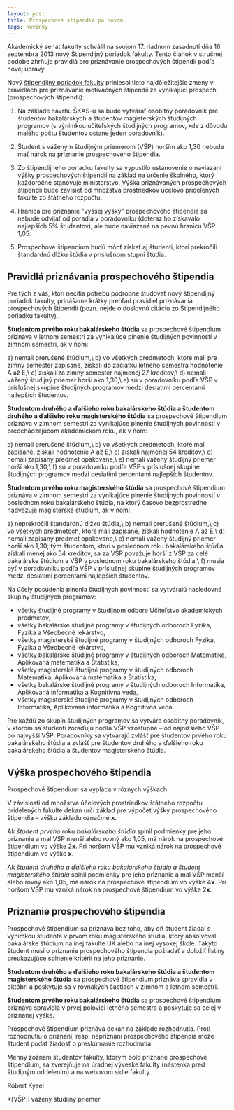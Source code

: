 ```yaml
---
layout: post
title: Prospechové štipendiá po novom
tags: novinky
---
```

                                             
Akademický senát fakulty schválil na svojom 17. riadnom zasadnutí dňa 16. septembra 2013 nový Štipendijný poriadok fakulty. Tento článok v stručnej podobe zhrňuje pravidlá pre priznávanie prospechových štipendií podľa novej úpravy.

Nový [štipendijný poriadok fakulty](http://www.fmph.uniba.sk/index.php?id=2837) priniesol tieto najdôležitejšie zmeny v pravidlách pre priznávanie motivačných štipendií za vynikajúci prospech (prospechových štipendií):

1. Na základe návrhu ŠKAS-u sa bude vytvárať osobitný poradovník pre študentov bakalárskych a študentov magisterských študijných programov (s výnimkou učiteľských študijných programov, kde z dôvodu malého počtu študentov ostane jeden poradovník).

2. Študent s váženým študijným priemerom (VŠP) horším ako 1,30 nebude mať nárok na priznanie prospechového štipendia.

3. Zo štipendijného poriadku fakulty sa vypustilo ustanovenie o naviazaní výšky prospechových štipendií na základ na určenie školného, ktorý každoročne stanovuje ministerstvo. Výška priznávaných prospechových štipendií bude závisieť od množstva prostriedkov účelovo pridelených fakulte zo štátneho rozpočtu.

4. Hranica pre priznanie "vyššej výšky" prospechového štipendia sa nebude odvíjať od poradia v poradovníku (doteraz ho získavalo najlepších 5% študentov), ale bude naviazaná na pevnú hranicu VŠP 1,05.

5. Prospechové štipendium budú môcť získať aj študenti, ktorí prekročili štandardnú dĺžku štúdia v príslušnom stupni štúdia.

## Pravidlá priznávania prospechového štipendia

Pre tých z vás, ktorí necítia potrebu podrobne študovať nový štipendijný poriadok fakulty, prinášame krátky prehľad pravidiel priznávania prospechových štipendií (pozn. nejde o doslovnú citáciu zo Štipendijného poriadku fakulty).

**Študentom prvého roku bakalárskeho štúdia** sa prospechové štipendium priznáva v letnom semestri za vynikajúce plnenie študijných povinností v zimnom semestri, ak v ňom:

a) nemali prerušené štúdium,\\
b) vo všetkých predmetoch, ktoré mali pre zimný semester zapísané, získali do začiatku letného semestra hodnotenie A až E,\\
c) získali za zimný semester najmenej 27 kreditov,\\
d) nemali vážený študijný priemer horší ako 1,30,\\
e) sú v poradovníku podľa VŠP v príslušnej skupine študijných programov medzi desiatimi percentami najlepších študentov.

**Študentom druhého a ďalšieho roku bakalárskeho štúdia a študentom druhého a ďalšieho roku magisterského štúdia** sa prospechové štipendium priznáva v zimnom semestri za vynikajúce plnenie študijných povinností v predchádzajúcom akademickom roku, ak v ňom:

a) nemali prerušené štúdium,\\
b) vo všetkých predmetoch, ktoré mali zapísané, získali hodnotenie A až E,\\
c) získali najmenej 54 kreditov,\\
d) nemali zapísaný predmet opakovane,\\
e) nemali vážený študijný priemer horší ako 1,30,\\
f) sú v poradovníku podľa VŠP v príslušnej skupine študijných programov medzi desiatimi percentami najlepších študentov.

**Študentom prvého roku magisterského štúdia** sa prospechové štipendium priznáva v zimnom semestri za vynikajúce plnenie študijných povinností v poslednom roku bakalárskeho štúdia, na ktorý časovo bezprostredne nadväzuje magisterské štúdium, ak v ňom:

a) neprekročili štandardnú dĺžku štúdia,\\
b) nemali prerušené štúdium,\\
c) vo všetkých predmetoch, ktoré mali zapísané, získali hodnotenie A až E,\\
d) nemali zapísaný predmet opakovane,\\
e) nemali vážený študijný priemer horší ako 1,30; tým študentom, ktorí v poslednom roku bakalárskeho štúdia získali menej ako 54 kreditov, sa za VŠP považuje horší z VŠP za celé bakalárske štúdium a VŠP v poslednom roku bakalárskeho štúdia,\\
f) musia byť v poradovníku podľa VŠP v príslušnej skupine študijných programov medzi desiatimi percentami najlepších študentov.

Na účely posúdenia plnenia študijných povinností sa vytvárajú nasledovné skupiny študijných programov:

* všetky študijné programy v študijnom odbore Učiteľstvo akademických predmetov,
* všetky bakalárske študijné programy v študijných odboroch Fyzika, Fyzika a Všeobecné lekárstvo,
* všetky magisterské študijné programy v študijných odboroch Fyzika, Fyzika a Všeobecné lekárstvo,
* všetky bakalárske študijné programy v študijných odboroch Matematika, Aplikovaná matematika a Štatistika,
* všetky magisterské študijné programy v študijných odboroch Matematika, Aplikovaná matematika a Štatistika,
* všetky bakalárske študijné programy v študijných odboroch Informatika, Aplikovaná informatika a Kognitívna veda,
* všetky magisterské študijné programy v študijných odboroch Informatika, Aplikovaná informatika a Kognitívna veda.

Pre každú zo skupín študijných programov sa vytvára osobitný poradovník, v ktorom sa študenti zoraďujú podľa VŠP vzostupne – od najnižšieho VŠP po najvyšší VŠP. Poradovníky sa vytvárajú zvlášť pre študentov prvého roku bakalárskeho štúdia a zvlášť pre študentov druhého a ďalšieho roku bakalárskeho štúdia a študentov magisterského štúdia.

## Výška prospechového štipendia

Prospechové štipendium sa vypláca v rôznych výškach.

V závislosti od množstva účelových prostriedkov štátneho rozpočtu pridelených fakulte dekan určí základ pre výpočet výšky prospechového štipendia – výšku základu označme **x**.

Ak *študent prvého roku bakalárskeho štúdia* splnil podmienky pre jeho priznanie a mal VŠP menší alebo rovný ako 1,05, má nárok na prospechové štipendium vo výške 2**x**. Pri horšom VŠP mu vzniká nárok na prospechové štipendium vo výške **x**.

Ak *študent druhého a ďalšieho roku bakalárskeho štúdia a študent magisterského štúdia* splnil podmienky pre jeho priznanie a mal VŠP menší alebo rovný ako 1,05, má nárok na prospechové štipendium vo výške 4**x**. Pri horšom VŠP mu vzniká nárok na prospechové štipendium vo výške 2**x**.

## Priznanie prospechového štipendia

Prospechové štipendium sa priznáva bez toho, aby oň študent žiadal s výnimkou študenta v prvom roku magisterského štúdia, ktorý absolvoval bakalárske štúdium na inej fakulte UK alebo na inej vysokej škole. Takýto študent musí o priznanie prospechového štipendia požiadať a doložiť listiny preukazujúce splnenie kritérií na jeho priznanie.

**Študentom druhého a ďalšieho roku bakalárskeho štúdia a študentom magisterského štúdia** sa prospechové štipendium priznáva spravidla v októbri a poskytuje sa v rovnakých častiach v zimnom a letnom semestri. 

**Študentom prvého roku bakalárskeho štúdia** sa prospechové štipendium priznáva spravidla v prvej polovici letného semestra a poskytuje sa celej v priznanej výške.

Prospechové štipendium priznáva dekan na základe rozhodnutia. Proti rozhodnutiu o priznaní, resp. nepriznaní prospechového štipendia môže študent podať žiadosť o preskúmanie rozhodnutia.

Menný zoznam študentov fakulty, ktorým bolo priznané prospechové štipendium, sa zverejňuje na úradnej výveske fakulty (nástenka pred študijným oddelením) a na webovom sídle fakulty.

Róbert Kysel

*[VŠP]: vážený študijný priemer
